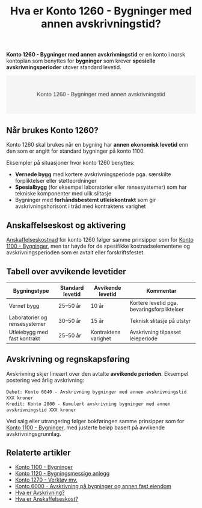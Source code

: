 ﻿---
title: "Hva er Konto 1260 - Bygninger med annen avskrivningstid?"
meta_title: "1260"
meta_description: '**Konto 1260 - Bygninger med annen avskrivningstid** er en konto i norsk kontoplan som benyttes for **bygninger** som krever **spesielle avskrivningsperioder** ...'
slug: 1260
type: blog
layout: pages/single
---

**Konto 1260 - Bygninger med annen avskrivningstid** er en konto i norsk kontoplan som benyttes for **bygninger** som krever **spesielle avskrivningsperioder** utover standard levetid.

![Illustrasjon av konto 1260 bygninger med annen avskrivningstid](1260-bygninger-med-annen-avskrivningstid-image.svg)

## Når brukes Konto 1260?

Konto 1260 skal brukes når en bygning har **annen økonomisk levetid** enn den som er angitt for standard bygninger på konto 1100.

Eksempler på situasjoner hvor konto 1260 benyttes:

* **Vernede bygg** med kortere avskrivningsperiode pga. særskilte forpliktelser eller støtteordninger
* **Spesialbygg** (for eksempel laboratorier eller rensesystemer) som har tekniske komponenter med ulik slitasje
* Bygninger med **forhåndsbestemt utleiekontrakt** som gir avskrivningshorisont i tråd med kontraktens varighet

## Anskaffelseskost og aktivering

[Anskaffelseskostnad](/blogs/regnskap/hva-er-anskaffelseskost "Hva er Anskaffelseskost?") for konto 1260 følger samme prinsipper som for [Konto 1100 - Bygninger](/blogs/kontoplan/1100-bygninger "Konto 1100 - Bygninger"), men tar høyde for de spesifikke kostnadselementene og avskrivningsperioden som er avtalt eller forskriftsfestet.

## Tabell over avvikende levetider

| Bygningstype                         | Standard levetid | Avvikende levetid | Kommentar                                   |
|--------------------------------------|------------------|-------------------|----------------------------------------------|
| Vernet bygg                          | 25–50 år         | 10 år             | Kortere levetid pga. bevaringsforpliktelser  |
| Laboratorier og rensesystemer        | 30–50 år         | 15 år             | Teknisk slitasje på utstyr                   |
| Utleiebygg med fast kontrakt         | 25–50 år         | Kontraktens varighet | Avskrivning tilpasset leieperiode         |

## Avskrivning og regnskapsføring

Avskrivning skjer lineært over den avtalte **avvikende perioden**. Eksempel postering ved årlig avskrivning:

```
Debet: Konto 6040 - Avskrivning bygninger med annen avskrivningstid   XXX kroner
Kredit: Konto 2800 - Kumulert avskrivning bygninger med annen avskrivningstid XXX kroner
```

Ved salg eller utrangering følger bokføringen samme prinsipper som for [Konto 1100 - Bygninger](/blogs/kontoplan/1100-bygninger "Konto 1100 - Bygninger"), med justerte beløp basert på avvikende avskrivningsgrunnlag.

## Relaterte artikler

* [Konto 1100 - Bygninger](/blogs/kontoplan/1100-bygninger "Konto 1100 - Bygninger")
* [Konto 1120 - Bygningsmessige anlegg](/blogs/kontoplan/1120-bygningsmessige-anlegg "Konto 1120 - Bygningsmessige anlegg")
* [Konto 1270 - Verktøy mv.](/blogs/kontoplan/1270-verktoy-mv "Konto 1270 - Verktøy mv.")
* [Konto 6000 - Avskrivning på bygninger og annen fast eiendom](/blogs/kontoplan/6000-avskrivning-pa-bygninger-og-annen-fast-eiendom "Konto 6000 - Avskrivning på bygninger og annen fast eiendom")
* [Hva er Avskrivning?](/blogs/regnskap/hva-er-avskrivning "Hva er Avskrivning i Regnskap?")
* [Hva er Anskaffelseskost?](/blogs/regnskap/hva-er-anskaffelseskost "Hva er Anskaffelseskost?")






